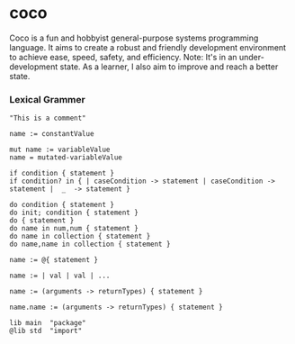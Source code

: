 # coco
Coco is a fun and hobbyist general-purpose systems programming language. It aims to create a robust and friendly development environment to achieve ease, speed, safety, and efficiency. Note: It's in an under-development state. As a learner, I also aim to improve and reach a better state.

### Lexical Grammer
```
"This is a comment"

name := constantValue

mut name := variableValue
name = mutated-variableValue

if condition { statement }
if condition? in { | caseCondition -> statement | caseCondition -> statement |  _  -> statement }

do condition { statement }
do init; condition { statement }
do { statement }
do name in num,num { statement }
do name in collection { statement }
do name,name in collection { statement }

name := @{ statement }

name := | val | val | ...

name := (arguments -> returnTypes) { statement }

name.name := (arguments -> returnTypes) { statement }

lib main  "package"
@lib std  "import"
```
